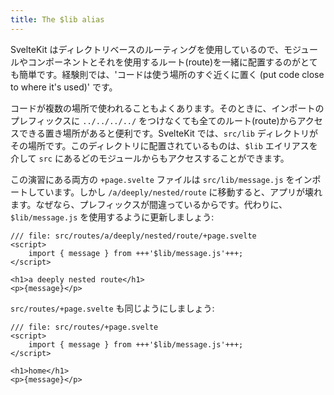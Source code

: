 ```yaml
---
title: The $lib alias
---
```


SvelteKit はディレクトリベースのルーティングを使用しているので、モジュールやコンポーネントとそれを使用するルート(route)を一緒に配置するのがとても簡単です。経験則では、'コードは使う場所のすぐ近くに置く (put code close to where it's used)' です。 

コードが複数の場所で使われることもよくあります。そのときに、インポートのプレフィックスに `../../../../` をつけなくても全てのルート(route)からアクセスできる置き場所があると便利です。SvelteKit では、`src/lib` ディレクトリがその場所です。このディレクトリに配置されているものは、`$lib` エイリアスを介して `src` にあるどのモジュールからもアクセスすることができます。

この演習にある両方の `+page.svelte` ファイルは `src/lib/message.js` をインポートしています。しかし `/a/deeply/nested/route` に移動すると、アプリが壊れます。なぜなら、プレフィックスが間違っているからです。代わりに、 `$lib/message.js` を使用するように更新しましょう:

```svelte
/// file: src/routes/a/deeply/nested/route/+page.svelte
<script>
	import { message } from +++'$lib/message.js'+++;
</script>

<h1>a deeply nested route</h1>
<p>{message}</p>
```

`src/routes/+page.svelte` も同じようにしましょう:

```svelte
/// file: src/routes/+page.svelte
<script>
	import { message } from +++'$lib/message.js'+++;
</script>

<h1>home</h1>
<p>{message}</p>
```
